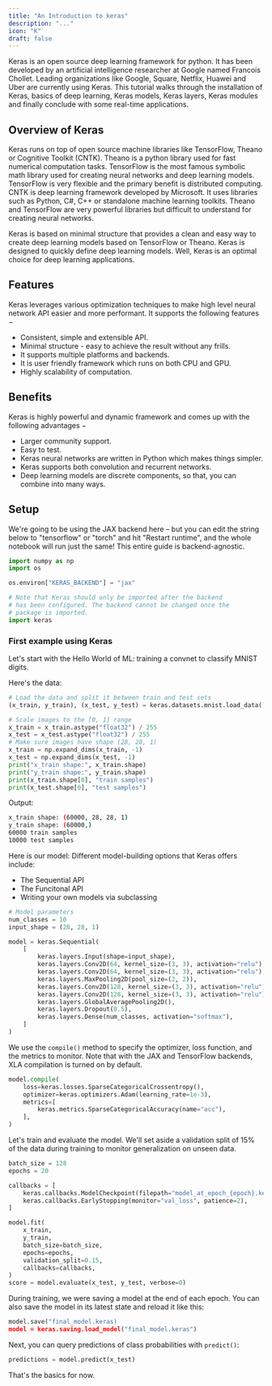 ```yaml
---
title: "An Introduction to keras"
description: "..."
icon: "K"
draft: false
---
```


Keras is an open source deep learning framework for python. It has been developed by an artificial intelligence researcher at Google named Francois Chollet. Leading organizations like Google, Square, Netflix, Huawei and Uber are currently using Keras. This tutorial walks through the installation of Keras, basics of deep learning, Keras models, Keras layers, Keras modules and finally conclude with some real-time applications.

## Overview of Keras
Keras runs on top of open source machine libraries like TensorFlow, Theano or Cognitive Toolkit (CNTK). Theano is a python library used for fast numerical computation tasks. TensorFlow is the most famous symbolic math library used for creating neural networks and deep learning models. TensorFlow is very flexible and the primary benefit is distributed computing. CNTK is deep learning framework developed by Microsoft. It uses libraries such as Python, C#, C++ or standalone machine learning toolkits. Theano and TensorFlow are very powerful libraries but difficult to understand for creating neural networks.

Keras is based on minimal structure that provides a clean and easy way to create deep learning models based on TensorFlow or Theano. Keras is designed to quickly define deep learning models. Well, Keras is an optimal choice for deep learning applications.

## Features
Keras leverages various optimization techniques to make high level neural network API easier and more performant. It supports the following features −

- Consistent, simple and extensible API.
- Minimal structure - easy to achieve the result without any frills.
- It supports multiple platforms and backends.
- It is user friendly framework which runs on both CPU and GPU.
- Highly scalability of computation.

## Benefits
Keras is highly powerful and dynamic framework and comes up with the following advantages −

- Larger community support.
- Easy to test.
- Keras neural networks are written in Python which makes things simpler.
- Keras supports both convolution and recurrent networks.
- Deep learning models are discrete components, so that, you can combine into many ways.

## Setup

We're going to be using the JAX backend here – but you can edit the string below to "tensorflow" or "torch" and hit "Restart runtime", and the whole notebook will run just the same! This entire guide is backend-agnostic.

```python
import numpy as np
import os

os.environ["KERAS_BACKEND"] = "jax"

# Note that Keras should only be imported after the backend
# has been configured. The backend cannot be changed once the
# package is imported.
import keras
```

### First example using Keras

Let's start with the Hello World of ML: training a convnet to classify MNIST digits.

Here's the data:
```python
# Load the data and split it between train and test sets
(x_train, y_train), (x_test, y_test) = keras.datasets.mnist.load_data()

# Scale images to the [0, 1] range
x_train = x_train.astype("float32") / 255
x_test = x_test.astype("float32") / 255
# Make sure images have shape (28, 28, 1)
x_train = np.expand_dims(x_train, -1)
x_test = np.expand_dims(x_test, -1)
print("x_train shape:", x_train.shape)
print("y_train shape:", y_train.shape)
print(x_train.shape[0], "train samples")
print(x_test.shape[0], "test samples")
```

Output:
```bash
x_train shape: (60000, 28, 28, 1)
y_train shape: (60000,)
60000 train samples
10000 test samples
```

Here is our model:
Different model-building options that Keras offers include:
- The Sequential API
- The Funcitonal API
- Writing your own models via subclassing
```python
# Model parameters
num_classes = 10
input_shape = (28, 28, 1)

model = keras.Sequential(
    [
        keras.layers.Input(shape=input_shape),
        keras.layers.Conv2D(64, kernel_size=(3, 3), activation="relu"),
        keras.layers.Conv2D(64, kernel_size=(3, 3), activation="relu"),
        keras.layers.MaxPooling2D(pool_size=(2, 2)),
        keras.layers.Conv2D(128, kernel_size=(3, 3), activation="relu"),
        keras.layers.Conv2D(128, kernel_size=(3, 3), activation="relu"),
        keras.layers.GlobalAveragePooling2D(),
        keras.layers.Dropout(0.5),
        keras.layers.Dense(num_classes, activation="softmax"),
    ]
)
```

We use the `compile()` method to specify the optimizer, loss function, and the metrics to monitor. Note that with the JAX and TensorFlow backends, XLA compilation is turned on by default.

```python
model.compile(
    loss=keras.losses.SparseCategoricalCrossentropy(),
    optimizer=keras.optimizers.Adam(learning_rate=1e-3),
    metrics=[
        keras.metrics.SparseCategoricalAccuracy(name="acc"),
    ],
)
```

Let's train and evaluate the model. We'll set aside a validation split of 15% of the data during training to monitor generalization on unseen data.

```python
batch_size = 128
epochs = 20

callbacks = [
    keras.callbacks.ModelCheckpoint(filepath="model_at_epoch_{epoch}.keras"),
    keras.callbacks.EarlyStopping(monitor="val_loss", patience=2),
]

model.fit(
    x_train,
    y_train,
    batch_size=batch_size,
    epochs=epochs,
    validation_split=0.15,
    callbacks=callbacks,
)
score = model.evaluate(x_test, y_test, verbose=0)
```

During training, we were saving a model at the end of each epoch. You can also save the model in its latest state and reload it like this:
```python
model.save("final_model.keras)
model = keras.saving.load_model("final_model.keras")
```

Next, you can query predictions of class probabilities with `predict()`:
```python
predictions = model.predict(x_test)
```

That's the basics for now.